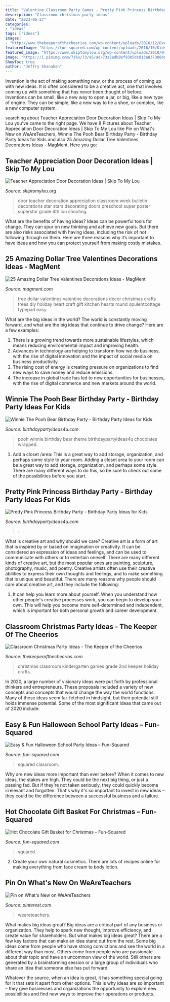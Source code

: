 ```yaml
---
title: "Valentine Classroom Party Games - Pretty Pink Princess Birthday Party"
description: "Classroom christmas party ideas"
date: "2023-06-27"
categories:
- "ideas"
tags: ["ideas"]
images:
- "http://www.thekeeperofthecheerios.com/wp-content/uploads/2016/12/Over-20-Classroom-Christmas-Party-Ideas.jpg"
featuredImage: "https://fun-squared.com/wp-content/uploads/2016/10/KidsHalloweenClassPartyIdeas.jpg"
featured_image: "https://www.skiptomylou.org/wp-content/uploads/2010/04/TeacherDoor-superstar-1.jpg"
image: "https://i.pinimg.com/736x/73/a5/ad/73a5adb86f9385dc813a837308b61c44.jpg"
ShowToc: true
author: "Jeffry Shanahan"
---
```



Invention is the act of making something new, or the process of coming up with new ideas. It is often considered to be a creative act, one that involves coming up with something that has never been thought of before. Inventions can be small, like a new way to open a jar, or big, like a new type of engine. They can be simple, like a new way to tie a shoe, or complex, like a new computer system.

	

		
searching about Teacher Appreciation Door Decoration Ideas | Skip To My Lou you've came to the right page. We have 8 Pictures about Teacher Appreciation Door Decoration Ideas | Skip To My Lou like Pin on What&#039;s New on WeAreTeachers, Winnie The Pooh Bear Birthday Party - Birthday Party Ideas for Kids and also 25 Amazing Dollar Tree Valentines Decorations Ideas - MagMent. Here you go:
		
    
## Teacher Appreciation Door Decoration Ideas | Skip To My Lou

<img loading=lazy src="https://www.skiptomylou.org/wp-content/uploads/2010/04/TeacherDoor-superstar-1.jpg" onerror="this.onerror=null;this.src='https://tse2.mm.bing.net/th?id=OIP.cYkg-tU2Kjc2ahS02dihHwAAAA&amp;pid=15.1';" alt="Teacher Appreciation Door Decoration Ideas | Skip To My Lou">

_Source: skiptomylou.org_

>door teacher decoration appreciation classroom week bulletin decorations star stars decorating doors preschool super poster superstar grade 4th lou shooting. 

	

What are the benefits of having ideas?
Ideas can be powerful tools for change. They can spur on new thinking and achieve new goals. But there are also risks associated with having ideas, including the risk of not following through on them. Here are three reasons why it’s important to have ideas and how you can protect yourself from making costly mistakes.

    
## 25 Amazing Dollar Tree Valentines Decorations Ideas - MagMent

<img loading=lazy src="https://www.magment.com/wp-content/uploads/2016/11/Stunning-Dollar-Tree-Valentine-Craft-Ideas.jpg" onerror="this.onerror=null;this.src='https://tse1.mm.bing.net/th?id=OIP.qmWYfvi0YzNkJk3nec8A6wHaLH&amp;pid=15.1';" alt="25 Amazing Dollar Tree Valentines Decorations Ideas - MagMent">

_Source: magment.com_

>tree dollar valentines valentine decorations decor christmas crafts trees diy holiday heart craft gift kitchen hearts round opulentcottage typepad easy. 

	

What are the big ideas in the world?
The world is constantly moving forward, and what are the big ideas that continue to drive change? Here are a few examples: 
1. There is a growing trend towards more sustainable lifestyles, which means reducing environmental impact and improving health. 
2. Advances in technology are helping to transform how we do business, with the rise of digital innovation and the impact of social media on business productivity. 
3. The rising cost of energy is creating pressure on organizations to find new ways to save money and reduce emissions. 
4. The increase in global trade has led to new opportunities for businesses, with the rise of digital commerce and new markets around the world.

    
## Winnie The Pooh Bear Birthday Party - Birthday Party Ideas For Kids

<img loading=lazy src="https://www.birthdaypartyideas4u.com/wp-content/uploads/2017/09/Winnie-The-Pooh-Bear-Birthday-Party-Wrapped-Chocolates.png" onerror="this.onerror=null;this.src='https://tse4.mm.bing.net/th?id=OIP.wBPAzjuzwbWfjXivcD_VGwHaE8&amp;pid=15.1';" alt="Winnie The Pooh Bear Birthday Party - Birthday Party Ideas for Kids">

_Source: birthdaypartyideas4u.com_

>pooh winnie birthday bear theme birthdaypartyideas4u chocolates wrapped. 

	

1. Add a closet /area: This is a great way to add storage, organization, and perhaps some style to your room.
Adding a closet area to your room can be a great way to add storage, organization, and perhaps some style. There are many different ways to do this, so be sure to check out some of the possibilities before you start.

    
## Pretty Pink Princess Birthday Party - Birthday Party Ideas For Kids

<img loading=lazy src="https://www.birthdaypartyideas4u.com/wp-content/uploads/2016/08/pretty-pink-princess-birthday-party-food-table.jpg" onerror="this.onerror=null;this.src='https://tse2.mm.bing.net/th?id=OIP.rtmMgJln7uL6dEHs9CIWQQHaMP&amp;pid=15.1';" alt="Pretty Pink Princess Birthday Party - Birthday Party Ideas for Kids">

_Source: birthdaypartyideas4u.com_

>. 

	

What is creative art and why should we care?
Creative art is a form of art that is inspired by or based on imagination or creativity. It can be considered an expression of ideas and feelings, and can be used to communicate with others or to entertain oneself. There are many different kinds of creative art, but the most popular ones are painting, sculpture, photography, music, and poetry. Creative artists often use their creative abilities to express their own thoughts and feelings, and to make something that is unique and beautiful. There are many reasons why people should care about creative art, and they include the following: 
1) It can help you learn more about yourself. When you understand how other people's creative processes work, you can begin to develop your own. This will help you become more self-determined and independent, which is important for both personal growth and career development.

    
## Classroom Christmas Party Ideas - The Keeper Of The Cheerios

<img loading=lazy src="http://www.thekeeperofthecheerios.com/wp-content/uploads/2016/12/Over-20-Classroom-Christmas-Party-Ideas.jpg" onerror="this.onerror=null;this.src='https://tse1.mm.bing.net/th?id=OIP.yt0wiEclwhZYntaA-wwqCQHaOg&amp;pid=15.1';" alt="Classroom Christmas Party Ideas - The Keeper of the Cheerios">

_Source: thekeeperofthecheerios.com_

>christmas classroom kindergarten games grade 2nd keeper holiday crafts. 

	

In 2020, a large number of visionary ideas were put forth by professional thinkers and entrepreneurs. These proposals included a variety of new concepts and concepts that would change the way the world functions. Many of these ideas seem far-fetched in hindsight, but their potential still holds immense potential. Some of the most significant ideas that came out of 2020 include: 

    
## Easy &amp; Fun Halloween School Party Ideas – Fun-Squared

<img loading=lazy src="https://fun-squared.com/wp-content/uploads/2016/10/KidsHalloweenClassPartyIdeas.jpg" onerror="this.onerror=null;this.src='https://tse1.mm.bing.net/th?id=OIP.DN6U5TbuwMEi1UqqNagfhAHaKh&amp;pid=15.1';" alt="Easy &amp; Fun Halloween School Party Ideas – Fun-Squared">

_Source: fun-squared.com_

>squared classroom. 

	

Why are new ideas more important than ever before?
When it comes to new ideas, the stakes are high. They could be the next big thing, or just a passing fad. But if they're not taken seriously, they could quickly become irrelevant and forgotten. That's why it's so important to invest in new ideas – they could be the difference between a successful business and a failure.

    
## Hot Chocolate Gift Basket For Christmas – Fun-Squared

<img loading=lazy src="https://fun-squared.com/wp-content/uploads/2016/10/HotChocolateGiftBasket.jpg" onerror="this.onerror=null;this.src='https://tse3.mm.bing.net/th?id=OIP.XdqeFRWve68X6OQacPUw_gHaKc&amp;pid=15.1';" alt="Hot Chocolate Gift Basket for Christmas – Fun-Squared">

_Source: fun-squared.com_

>squared. 

	

2. Create your own natural cosmetics. There are lots of recipes online for making everything from face cream to body lotion.

    
## Pin On What&#039;s New On WeAreTeachers

<img loading=lazy src="https://i.pinimg.com/736x/73/a5/ad/73a5adb86f9385dc813a837308b61c44.jpg" onerror="this.onerror=null;this.src='https://tse4.mm.bing.net/th?id=OIP.HA4QWBRZArBo7NzIZtdUJgHaLH&amp;pid=15.1';" alt="Pin on What&#039;s New on WeAreTeachers">

_Source: pinterest.com_

>weareteachers. 

	

What makes big ideas great?
Big ideas are a critical part of any business or organization. They help to spark new thought, improve efficiency, and create value for shareholders. But what makes big ideas great? There are a few key factors that can make an idea stand out from the rest.
Some big ideas come from people who have strong convictions and see the world in a different way than most. Others come from people who are passionate about their topic and have an uncommon view of the world. Still others are generated by a brainstorming session or a large group of individuals who share an Idea that someone else has put forward.

Whatever the source, when an idea is great, it has something special going for it that sets it apart from other options. This is why ideas are so important – they give businesses and organizations the opportunity to explore new possibilities and find new ways to improve their operations or products.

